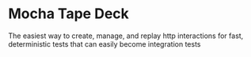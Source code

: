 # Mocha Tape Deck
The easiest way to create, manage, and replay http interactions for fast, deterministic tests that can easily become integration tests

#